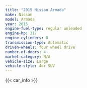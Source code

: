 ```yaml
---
title: "2015 Nissan Armada"
make: Nissan
model: Armada
year: 2015
engine-fuel-type: regular unleaded
engine-hp: 317
engine-cylinders: 8
transmission-type: Automatic
driven-wheels: four wheel drive
number-of-doors: 4
market-category: N/A
vehicle-size: Large
vehicle-style: 4dr SUV
---
```


{{< car_info >}}
